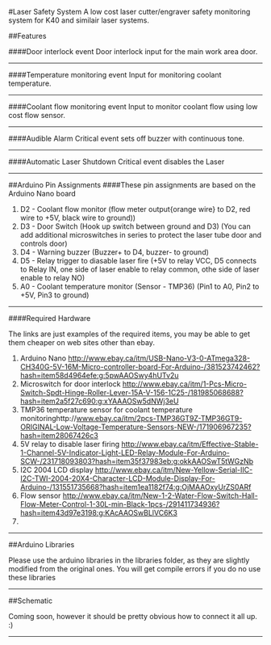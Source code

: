 #Laser Safety System
A low cost laser cutter/engraver safety monitoring system for K40 and similair laser systems.

##Features

####Door interlock event
Door interlock input for the main work area door.
***
####Temperature monitoring event
Input for monitoring coolant temperature.
***
####Coolant flow monitoring event
Input to monitor coolant flow using low cost flow sensor.
***
####Audible Alarm
Critical event sets off buzzer with continuous tone.
***

####Automatic Laser Shutdown
Critical event disables the Laser
***
##Arduino Pin Assignments
####These pin assignments are based on the Arduino Nano board
  
  1. D2 - Coolant flow monitor (flow meter output{orange wire} to D2, red wire to +5V, black wire to ground))
  2. D3 - Door Switch (Hook up switch between ground and D3)
         (You can add additional microswitches in series to protect the laser tube door and controls door)
  3. D4 - Warning buzzer (Buzzer+ to D4, buzzer- to ground)
  4. D5 - Relay trigger to diasable laser fire (+5V to relay VCC, D5 connects to Relay IN,
          one side of laser enable to relay common, othe side of laser enable to relay NO)
  5. A0 - Coolant temperature monitor (Sensor - TMP36) (Pin1 to A0, Pin2 to +5V, Pin3 to ground)

***
####Required Hardware

The links are just examples of the required items, you may be able to get them cheaper on web sites other than ebay.

  1. Arduino Nano http://www.ebay.ca/itm/USB-Nano-V3-0-ATmega328-CH340G-5V-16M-Micro-controller-board-For-Arduino-/381523742462?hash=item58d4964efe:g:5pwAAOSwy4hUTv2u
  2. Microswitch for door interlock http://www.ebay.ca/itm/1-Pcs-Micro-Switch-Spdt-Hinge-Roller-Lever-15A-V-156-1C25-/181985068688?hash=item2a5f27c690:g:xYAAAOSw5dNWj3eU
  3. TMP36 temperature sensor for coolant temperature monitoringhttp://www.ebay.ca/itm/2pcs-TMP36GT9Z-TMP36GT9-ORIGINAL-Low-Voltage-Temperature-Sensors-NEW-/171906967235?hash=item28067426c3
  4. 5V relay to disable laser firing http://www.ebay.ca/itm/Effective-Stable-1-Channel-5V-Indicator-Light-LED-Relay-Module-For-Arduino-SCW-/231718093803?hash=item35f37983eb:g:okkAAOSwT5tWGzNb
  5. I2C 2004 LCD display http://www.ebay.ca/itm/New-Yellow-Serial-IIC-I2C-TWI-2004-20X4-Character-LCD-Module-Display-For-Arduino-/131551735668?hash=item1ea1182f74:g:OjMAAOxyUrZS0ARf
  6. Flow sensor http://www.ebay.ca/itm/New-1-2-Water-Flow-Switch-Hall-Flow-Meter-Control-1-30L-min-Black-1pcs-/291411734936?hash=item43d97e3198:g:KAcAAOSwBLlVC6K3
  7. 
  

***

##Arduino Libraries

Please use the arduino libraries in the libraries folder, as they are slightly modified from the original ones. You will get compile errors if you do no use these libraries

***

##Schematic

Coming soon, however it should be pretty obvious how to connect it all up. :)

***
